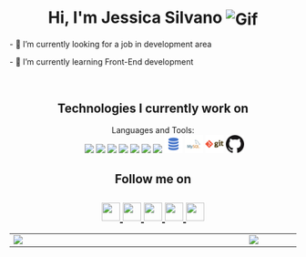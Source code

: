 <html>
   <head>
      <link rel="stylesheet" href="https://cdn.jsdelivr.net/gh/devicons/devicon@master/devicon.min.css">
   </head> 
   <body>
     <i class="devicon-apple-original colored"></i>
     <h1 align="center"> Hi, I'm Jessica Silvano <img align="center" alt="Gif" src="https://media.giphy.com/media/dNgK7Ws7y176U/giphy.gif"  width="100"/></h1>  
     <p>- 🔭 I’m currently looking for a job in development area </p>
     <p>- 🌱 I’m currently learning Front-End development </p>         
     <br>
      <h2 align="center">Technologies I currently work on</h2>
      <dl align="center">
         <dt>Languages and Tools:</br></dt>
         <dd>  
            <img src="https://img.icons8.com/color/32/000000/chrome--v1.png"/>
            <img src="https://img.icons8.com/color/32/000000/visual-studio-code-2019.png"/>
            <img src="https://img.icons8.com/color/32/000000/html-5.png"/>
            <img src="https://img.icons8.com/color/32/000000/css3.png"/>
            <img src="https://img.icons8.com/color/32/000000/javascript.png"/>
            <img src="https://img.icons8.com/color/32/000000/java.png"/>
            <img src="https://img.icons8.com/color/32/000000/php.png"/>
            <img src="https://raw.githubusercontent.com/github/explore/80688e429a7d4ef2fca1e82350fe8e3517d3494d/topics/sql/sql.png" width="32" height="32"/>
            <img src="https://raw.githubusercontent.com/github/explore/80688e429a7d4ef2fca1e82350fe8e3517d3494d/topics/mysql/mysql.png" width="32" height="32"/>
            <img src="https://raw.githubusercontent.com/github/explore/80688e429a7d4ef2fca1e82350fe8e3517d3494d/topics/git/git.png" width="32" height="32"/>            
            <img src="https://raw.githubusercontent.com/github/explore/78df643247d429f6cc873026c0622819ad797942/topics/github/github.png" width="32" height="32"/>
         </dd>      
      </dl>
      <h2 align="center">Follow me on</h2>
      <h2 align="center">
         <a href="https://twitter.com/jess_silvano">
         <img src="https://github.com/gauravghongde/social-icons/blob/master/PNG/Black/Twitter_black.png" width="32" height="32"/>
         </a>
         <a href="https://www.linkedin.com/in/jessicasilvano">
         <img src="https://github.com/gauravghongde/social-icons/blob/master/PNG/Black/LinkedIN_black.png" width="32" height="32"/>
         </a>        
         <a href="http://www.behance.net/jessicasilvano">
         <img src="https://github.com/gauravghongde/social-icons/blob/master/PNG/Black/Behance_black.png" width="32" height="32"/>
         </a>
         <a href="mailto:jessicasilvano@outlook.com">
         <img src="https://github.com/gauravghongde/social-icons/blob/master/PNG/Black/Gmail_black.png" width="32" height="32"/>
         </a>
         <a href="https://telegram.me/jess_silvano">
         <img src="https://github.com/gauravghongde/social-icons/blob/master/PNG/Black/Telegram_black.png" width="32" height="32"/>
         </a> 
      </h2>   
            <div>               
               <center>
                  <table>
                     <tr>
                        <td><img width="400px" align="left" src="https://github-readme-stats.vercel.app/api/top-langs/?username=jessicasilvano&hide=html&layout=compact&theme=react" /></td>
                        <td><img width="495px" align="left" src="https://github-readme-stats.vercel.app/api?username=jessicasilvano&theme=react&show_icons=true"/></td>
                     </tr>   
                  </table>
               </center>  
            </div> 
   </body>
</html>

<!--
**jessicasilvano/jessicasilvano** is a ✨ _special_ ✨ repository because its `README.md` (this file) appears on your GitHub profile.

Here are some ideas to get you started:

- 🔭 I’m currently working on ...
- 🌱 I’m currently learning ...
- 👯 I’m looking to collaborate on ...
- 🤔 I’m looking for help with ...
- 💬 Ask me about ...
- 📫 How to reach me: ...
- 😄 Pronouns: ...
- ⚡ Fun fact: ...
-->
